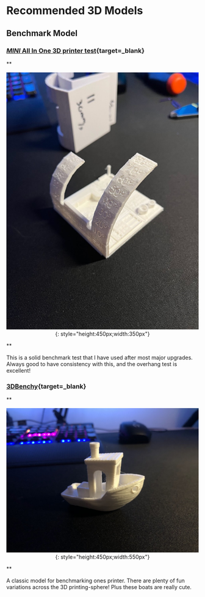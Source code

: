 # Recommended 3D Models

## Benchmark Model
### [*MINI* All In One 3D printer test](https://www.thingiverse.com/thing:2806295){target=_blank}


**<p style="text-align: center;">
![MicroSwiss Extruder](assets/bench_new_front_iso.jpg){: style="height:450px;width:350px"}
</p>**

This is a solid benchmark test that I have used after most major upgrades. 
Always good to have consistency with this, and the overhang test is excellent!

### [3DBenchy](https://www.3dbenchy.com/){target=_blank}
**<p style="text-align: center;">
![MicroSwiss Extruder](assets/first_benchy.jpg){: style="height:450px;width:550px"}
</p>**

A classic model for benchmarking ones printer. There are plenty of fun variations across the 3D printing-sphere! Plus these boats are really cute.

